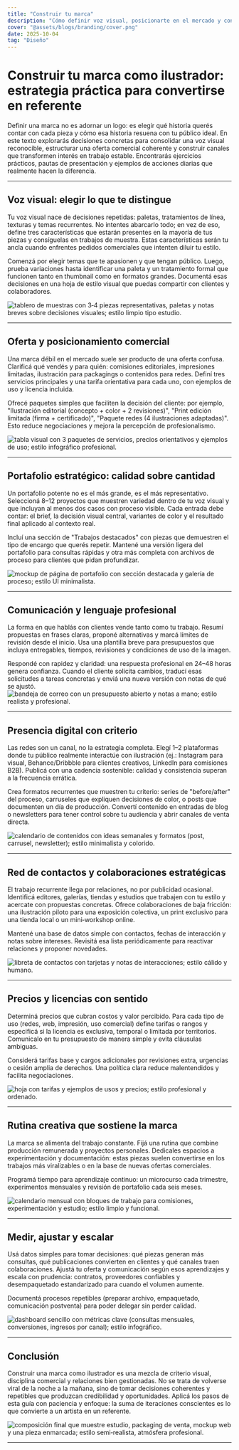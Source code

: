 ```yaml
---
title: "Construir tu marca"
description: "Cómo definir voz visual, posicionarte en el mercado y convertir proyectos en oportunidades recurrentes."
cover: "@assets/blogs/branding/cover.png"
date: 2025-10-04
tag: "Diseño"
---
```


# Construir tu marca como ilustrador: estrategia práctica para convertirse en referente

Definir una marca no es adornar un logo: es elegir qué historia querés contar con cada pieza y cómo esa historia resuena con tu público ideal. En este texto explorarás decisiones concretas para consolidar una voz visual reconocible, estructurar una oferta comercial coherente y construir canales que transformen interés en trabajo estable. Encontrarás ejercicios prácticos, pautas de presentación y ejemplos de acciones diarias que realmente hacen la diferencia.

---

## Voz visual: elegir lo que te distingue

Tu voz visual nace de decisiones repetidas: paletas, tratamientos de línea, texturas y temas recurrentes. No intentes abarcarlo todo; en vez de eso, define tres características que estarán presentes en la mayoría de tus piezas y consíguelas en trabajos de muestra. Estas características serán tu ancla cuando enfrentes pedidos comerciales que intenten diluir tu estilo.

Comenzá por elegir temas que te apasionen y que tengan público. Luego, prueba variaciones hasta identificar una paleta y un tratamiento formal que funcionen tanto en thumbnail como en formatos grandes. Documentá esas decisiones en una hoja de estilo visual que puedas compartir con clientes y colaboradores.

![tablero de muestras con 3‑4 piezas representativas, paletas y notas breves sobre decisiones visuales; estilo limpio tipo estudio.](/src/assets/blogs/branding/1.webp)

---

## Oferta y posicionamiento comercial

Una marca débil en el mercado suele ser producto de una oferta confusa. Clarificá qué vendés y para quién: comisiones editoriales, impresiones limitadas, ilustración para packagings o contenidos para redes. Definí tres servicios principales y una tarifa orientativa para cada uno, con ejemplos de uso y licencia incluida.

Ofrecé paquetes simples que faciliten la decisión del cliente: por ejemplo, "Ilustración editorial (concepto + color + 2 revisiones)", "Print edición limitada (firma + certificado)", "Paquete redes (4 ilustraciones adaptadas)". Esto reduce negociaciones y mejora la percepción de profesionalismo.

![tabla visual con 3 paquetes de servicios, precios orientativos y ejemplos de uso; estilo infográfico profesional.](/src/assets/blogs/branding/2.webp)

---

## Portafolio estratégico: calidad sobre cantidad

Un portafolio potente no es el más grande, es el más representativo. Seleccioná 8–12 proyectos que muestren variedad dentro de tu voz visual y que incluyan al menos dos casos con proceso visible. Cada entrada debe contar: el brief, la decisión visual central, variantes de color y el resultado final aplicado al contexto real.

Incluí una sección de "Trabajos destacados" con piezas que demuestren el tipo de encargo que querés repetir. Mantené una versión ligera del portafolio para consultas rápidas y otra más completa con archivos de proceso para clientes que pidan profundizar.

![mockup de página de portafolio con sección destacada y galería de proceso; estilo UI minimalista.](/src/assets/blogs/branding/3.webp)

---

## Comunicación y lenguaje profesional

La forma en que hablás con clientes vende tanto como tu trabajo. Resumí propuestas en frases claras, proponé alternativas y marcá límites de revisión desde el inicio. Usa una plantilla breve para presupuestos que incluya entregables, tiempos, revisiones y condiciones de uso de la imagen.

Respondé con rapidez y claridad: una respuesta profesional en 24–48 horas genera confianza. Cuando el cliente solicita cambios, traducí esas solicitudes a tareas concretas y enviá una nueva versión con notas de qué se ajustó.
![bandeja de correo con un presupuesto abierto y notas a mano; estilo realista y profesional.](/src/assets/blogs/branding/4.webp)

---

## Presencia digital con criterio

Las redes son un canal, no la estrategia completa. Elegí 1–2 plataformas donde tu público realmente interactúe con ilustración (ej.: Instagram para visual, Behance/Dribbble para clientes creativos, LinkedIn para comisiones B2B). Publicá con una cadencia sostenible: calidad y consistencia superan a la frecuencia errática.

Crea formatos recurrentes que muestren tu criterio: series de "before/after" del proceso, carruseles que expliquen decisiones de color, o posts que documenten un día de producción. Convertí contenido en entradas de blog o newsletters para tener control sobre tu audiencia y abrir canales de venta directa.

![calendario de contenidos con ideas semanales y formatos (post, carrusel, newsletter); estilo minimalista y colorido.](/src/assets/blogs/branding/5.webp)

---

## Red de contactos y colaboraciones estratégicas

El trabajo recurrente llega por relaciones, no por publicidad ocasional. Identificá editores, galerías, tiendas y estudios que trabajen con tu estilo y acercate con propuestas concretas. Ofrece colaboraciones de baja fricción: una ilustración piloto para una exposición colectiva, un print exclusivo para una tienda local o un mini‑workshop online.

Mantené una base de datos simple con contactos, fechas de interacción y notas sobre intereses. Revisitá esa lista periódicamente para reactivar relaciones y proponer novedades.

![libreta de contactos con tarjetas y notas de interacciones; estilo cálido y humano.](/src/assets/blogs/branding/6.webp)

---

## Precios y licencias con sentido

Determiná precios que cubran costos y valor percibido. Para cada tipo de uso (redes, web, impresión, uso comercial) define tarifas o rangos y especificá si la licencia es exclusiva, temporal o limitada por territorios. Comunicalo en tu presupuesto de manera simple y evita cláusulas ambiguas.

Considerá tarifas base y cargos adicionales por revisiones extra, urgencias o cesión amplia de derechos. Una política clara reduce malentendidos y facilita negociaciones.

![hoja con tarifas y ejemplos de usos y precios; estilo profesional y ordenado.](/src/assets/blogs/branding/7.webp)

---

## Rutina creativa que sostiene la marca

La marca se alimenta del trabajo constante. Fijá una rutina que combine producción remunerada y proyectos personales. Dedicales espacios a experimentación y documentación: estas piezas suelen convertirse en los trabajos más viralizables o en la base de nuevas ofertas comerciales.

Programá tiempo para aprendizaje continuo: un microcurso cada trimestre, experimentos mensuales y revisión de portafolio cada seis meses.

![calendario mensual con bloques de trabajo para comisiones, experimentación y estudio; estilo limpio y funcional.](/src/assets/blogs/branding/8.webp)

---

## Medir, ajustar y escalar

Usá datos simples para tomar decisiones: qué piezas generan más consultas, qué publicaciones convierten en clientes y qué canales traen colaboraciones. Ajustá tu oferta y comunicación según esos aprendizajes y escala con prudencia: contratos, proveedores confiables y desempaquetado estandarizado para cuando el volumen aumente.

Documentá procesos repetibles (preparar archivo, empaquetado, comunicación postventa) para poder delegar sin perder calidad.

![dashboard sencillo con métricas clave (consultas mensuales, conversiones, ingresos por canal); estilo infográfico.](/src/assets/blogs/branding/9.webp)

---

## Conclusión

Construir una marca como ilustrador es una mezcla de criterio visual, disciplina comercial y relaciones bien gestionadas. No se trata de volverse viral de la noche a la mañana, sino de tomar decisiones coherentes y repetibles que produzcan credibilidad y oportunidades. Aplicá los pasos de esta guía con paciencia y enfoque: la suma de iteraciones conscientes es lo que convierte a un artista en un referente.

![composición final que muestre estudio, packaging de venta, mockup web y una pieza enmarcada; estilo semi‑realista, atmósfera profesional.](/src/assets/blogs/branding/10.webp)

---
